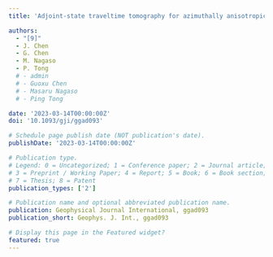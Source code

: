 ```yaml
---
title: 'Adjoint-state traveltime tomography for azimuthally anisotropic media in spherical coordinates'

authors:
  - "[9]"
  - J. Chen
  - G. Chen
  - M. Nagaso
  - P. Tong
  # - admin
  # - Guoxu Chen
  # - Masaru Nagaso
  # - Ping Tong

date: '2023-03-14T00:00:00Z'
doi: '10.1093/gji/ggad093'

# Schedule page publish date (NOT publication's date).
publishDate: '2023-03-14T00:00:00Z'

# Publication type.
# Legend: 0 = Uncategorized; 1 = Conference paper; 2 = Journal article;
# 3 = Preprint / Working Paper; 4 = Report; 5 = Book; 6 = Book section;
# 7 = Thesis; 8 = Patent
publication_types: ['2']

# Publication name and optional abbreviated publication name.
publication: Geophysical Journal International, ggad093
publication_short: Geophys. J. Int., ggad093

# Display this page in the Featured widget?
featured: true
---
```

